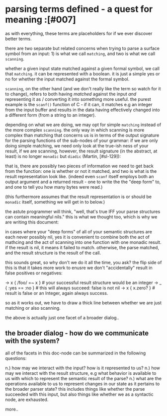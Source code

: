 # parsing terms defined - a quest for meaning :[#007]

as with everything, these terms are placeholders for if we ever discover better
terms.

there are two separate but related concerns when trying to parse a surface
symbol from an input: 1) is what we call `matching`, and two is what we call
`scanning`.

whether a given input state matched against a given formal symbol, we call
that `matching`. it can be represented with a boolean. it is just a simple
yes or no for whether the input matched against the formal symbol.

`scanning`, on the other hand (and we don't really like the term so watch for
it to change), refers to both having _matched_ against the input *and*
representing it as / converting it into something more useful. the purest
example is the `scanf()` function of C - if it can, it matches e.g an integer
from the input buffer and results in the data having effectively changed
into a different form (from a string to an integer).

depending on what we are doing, we may opt for simple `matching` instead
of the more complex `scanning`. the only way in which scanning is more complex
than matching that concerns us is in terms of the output signature for the
parsing functions of the sub-nodes of your grammar: if we are only doing
simple matching, we need only look at the true-ish ness of your result,
if we are scanning, however, the result signature (in the abstract, at least)
is no longer `monadic` but `diadic` (Martin, [#sl-129]):

that is, there are possibly two pieces of information we need to get back
from the function: one is whether or not it matched, and two is what is the
result representation look like. (indeed even `scanf` itself employs both
an output argument and a returned result - one to write the the "deep form"
to, and one to tell you how many bytes were read.)

(this furthermore assumes that the result representation is or should be
`monadic` itself, something we will get in to below.)

the astute programmer will think, "well, that's true IFF your parse structures
can contain meaningful nils." this is what we thought too, which is why
we are writing this document:

in cases where your "deep forms" of all of your semantic structures are each
never possibly nil, yes it is convenient to combine both the act of mathcing
and the act of scanning into one function with one monadic result. if the
result is nil, it means it failed to match. otherwise, the parse matched, and
the result structure is the result of the call.

this sounds great, so why don't we do it all the time, you ask? the flip side
of this is that it takes more work to enusre we don't "accidentally" result
in false positives or negatives:

  -> x { /foo/ =~ x  }  # your successful result structure would be an integer
  -> _ { :yes == :no }  # this will always succeed: false is not nil
  -> x { x.zero?     }  # result is false or an Integer, again always success.

so as it works out, we have to draw a thick line between whether we are just
matching or also scanning.

the above is actually just one facet of a broader dialog..


## the broader dialog - how do we communicate with the system?

all of the facets in this doc-node can be summarized in the following
questions:


  n.) how may we interact with the input? how is it represented to us?
  n.) how may we interact with the result structure, e.g what behavior is
      available to us with which to represent the semantic result of the parse?
  n.) what are the operations available to us to represent changes in our
      state as it pertains to the broader parser state? this includes things
      like whether the parse succeeded with this input, but also things like
      whether we as a syntactic node, are exhausted.

more..
